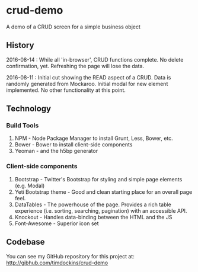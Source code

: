 # crud-demo
A demo of a CRUD screen for a simple business object

## History

2016-08-14 : While all 'in-browser', CRUD functions complete.  No delete confirmation, yet.  Refreshing the page will lose the data.

2016-08-11 : Initial cut showing the READ aspect of a CRUD.  Data is randomly generated from Mockaroo.  Initial modal for new element implemented.  No other functionality at this point.

## Technology
### Build Tools
1. NPM - Node Package Manager to install Grunt, Less, Bower, etc.
2. Bower - Bower to install client-side components
3.  Yeoman - and the h5bp generator

### Client-side components
1. Bootstrap - Twitter's Bootstrap for styling and simple page elements (e.g. Modal)
2. Yeti Bootstrap theme - Good and clean starting place for an overall page feel.
2. DataTables - The powerhouse of the page.  Provides a rich table experience (i.e. sorting, searching, pagination) with an accessible API.
3. Knockout - Handles data-binding between the HTML and the JS
4. Font-Awesome - Superior icon set

## Codebase
You can see my GitHub repository for this project at: http://gibhub.com/timdockins/crud-demo
